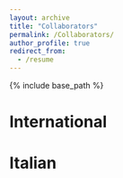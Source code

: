 ```yaml
---
layout: archive
title: "Collaborators"
permalink: /Collaborators/
author_profile: true
redirect_from:
  - /resume
---
```


{% include base_path %}

International
======


Italian
======
